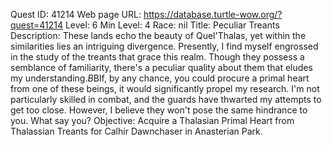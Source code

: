 Quest ID: 41214
Web page URL: https://database.turtle-wow.org/?quest=41214
Level: 6
Min Level: 4
Race: nil
Title: Peculiar Treants
Description: These lands echo the beauty of Quel'Thalas, yet within the similarities lies an intriguing divergence. Presently, I find myself engrossed in the study of the treants that grace this realm. Though they possess a semblance of familiarity, there's a peculiar quality about them that eludes my understanding.$B$BIf, by any chance, you could procure a primal heart from one of these beings, it would significantly propel my research. I'm not particularly skilled in combat, and the guards have thwarted my attempts to get too close. However, I believe they won't pose the same hindrance to you. What say you?
Objective: Acquire a Thalasian Primal Heart from Thalassian Treants for Calhir Dawnchaser in Anasterian Park.
